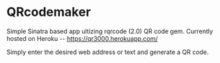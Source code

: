 # QRcodemaker
Simple Sinatra based app ultizing rqrcode (2.0) QR code gem.
Currently hosted on Heroku -- https://qr3000.herokuapp.com/

Simply enter the desired web address or text and generate a QR code.
